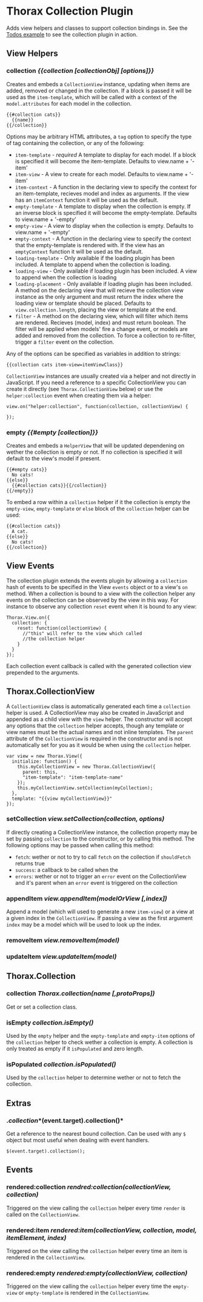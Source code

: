 Thorax Collection Plugin
========================

Adds view helpers and classes to support collection bindings in. See the [Todos example](http://jsfiddle.net/AhKp3/) to see the collection plugin in action.

## View Helpers

### collection *{{collection [collectionObj] [options]}}*

Creates and embeds a `CollectionView` instance, updating when items are added, removed or changed in the collection. If a block is passed it will be used as the `item-template`, which will be called with a context of the `model.attributes` for each model in the collection.

    {{#collection cats}}
      {{name}}
    {{/collection}}

Options may be arbitrary HTML attributes, a `tag` option to specify the type of tag containing the collection, or any of the following:

- `item-template` - *required* A template to display for each model. If a block is specified it will become the item-template. Defaults to view.name + '-item'
- `item-view` - A view to create for each model. Defaults to view.name + '-item'
- `item-context` - A function in the declaring view to specify the context for an item-template, recieves model and index as arguments. If the view has an `itemContext` function it will be used as the default.
- `empty-template` - A template to display when the collection is empty. If an inverse block is specified it will become the empty-template. Defaults to view.name + '-empty'
- `empty-view` - A view to display when the collection is empty. Defaults to view.name + '-empty'
- `empty-context` - A function in the declaring view to specify the context that the empty-template is rendered with. If the view has an `emptyContext` function it will be used as the default.
- `loading-template` - Only available if the loading plugin has been included. A template to append when the collection is loading.
- `loading-view` - Only available if loading plugin has been included. A view to append when the collection is loading
- `loading-placement` - Only available if loading plugin has been included. A method on the declaring view that will recieve the collection view instance as the only argument and must return the index where the loading view or template should be placed. Defaults to `view.collection.length`, placing the view or template at the end.
- `filter` - A method on the declaring view, which will filter which items are rendered. Recieves (model, index) and must return boolean. The filter will be applied when models' fire a change event, or models are added and removed from the collection. To force a collection to re-filter, trigger a `filter` event on the collection.

Any of the options can be specified as variables in addition to strings:

    {{collection cats item-view=itemViewClass}}

`CollectionView` instances are usually created via a helper and not directly in JavaScript. If you need a reference to a specific CollectionView you can create it directly (see `Thorax.CollectionView` below) or use the `helper:collection` event when creating them via a helper:

    view.on("helper:collection", function(collection, collectionView) {

    });

### empty *{{#empty [collection]}}*

Creates and embeds a `HelperView` that will be updated dependening on wether the collection is empty or not. If no collection is specified it will default to the view's model if present.

    {{#empty cats}}
      No cats!
    {{else}}
      {{#collection cats}}{{/collection}}
    {{/empty}}

To embed a row within a `collection` helper if it the collection is empty the `empty-view`, `empty-template` or `else` block of the `collection` helper can be used:

    {{#collection cats}}
      A cat.
    {{else}}
      No cats!
    {{/collection}}

## View Events

The collection plugin extends the events plugin by allowing a `collection` hash of events to be specified in the View `events` object or to a view's `on` method. When a collection is bound to a view with the collection helper any events on the collection can be observed by the view in this way. For instance to observe any collection `reset` event when it is bound to any view:

    Thorax.View.on({
      collection: {
        reset: function(collectionView) {
          //"this" will refer to the view which called
          //the collection helper
        }
      }
    });

Each collection event callback is called with the generated collection view prepended to the arguments.

## Thorax.CollectionView

A `CollectionView` class is automatically generated each time a `collection` helper is used. A CollectionView may also be created in JavaScript and appended as a child view with the `view` helper. The constructor will accept any options that the `collection` helper accepts, though any template or view names must be the actual names and not inline templates. The `parent` attribute of the `CollectionView` is required in the constructor and is not automatically set for you as it would be when using the `collection` helper.

    var view = new Thorax.View({
      initialize: function() {
        this.myCollectionView = new Thorax.CollectionView({
          parent: this,
          "item-template": "item-template-name"
        });
        this.myCollectionView.setCollection(myCollection);
      },
      template: "{{view myCollectionView}}"
    });

### setCollection *view.setCollection(collection, options)*

If directly creating a CollectionView instance, the collection property may be set by passing `collection` to the constructor, or by calling this method. The following options may be passed when calling this method:

- `fetch`: wether or not to try to call `fetch` on the collection if `shouldFetch` returns true
- `success`: a callback to be called when the
- `errors`: wether or not to trigger an `error` event on the CollectionView and it's parent when an `error` event is triggered on the collection

### appendItem *view.appendItem(modelOrView [,index])*

Append a model (which will used to generate a new `item-view`) or a view at a given index in the `CollectionView`. If passing a view as the first argument `index` may be a model which will be used to look up the index.

### removeItem *view.removeItem(model)*

### updateItem *view.updateItem(model)*

## Thorax.Collection

### collection *Thorax.collection(name [,protoProps])*

Get or set a collection class.

### isEmpty *collection.isEmpty()*

Used by the `empty` helper and the `empty-template` and `empty-item` options of the `collection` helper to check wether a collection is empty. A collection is only treated as empty if it `isPopulated` and zero length.

### isPopulated *collection.isPopulated()*

Used by the `collection` helper to determine wether or not to fetch the collection.


## Extras

### $.collection *$(event.target).collection()*

Get a reference to the nearest bound collection. Can be used with any `$` object but most useful when dealing with event handlers.

    $(event.target).collection();

## Events

### rendered:collection *rendred:collection(collectionView, collection)*

Triggered on the view calling the `collection` helper every time `render` is called on the `CollectionView`.

### rendered:item *rendered:item(collectionView, collection, model, itemElement, index)*

Triggered on the view calling the `collection` helper every time an item is rendered in the `CollectionView`.

### rendered:empty *rendered:empty(collectionView, collection)*

Triggered on the view calling the `collection` helper every time the `empty-view` or `empty-template` is rendered in the `CollectionView`.
